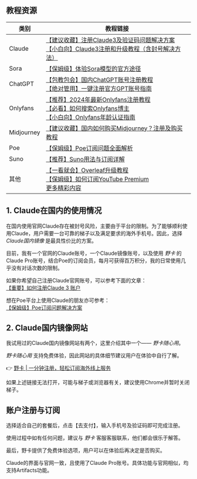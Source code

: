 ## 教程资源

| 类别       | 教程链接                                                 |
|------------|----------------------------------------------------------|
| Claude     | [【建议收藏】注册Claude3及验证码问题解决方案](https://bit.ly/bewildcard) <br> [【小白向】Claude3注册和升级教程（含封号解决方法）](https://bit.ly/bewildcard) |
| Sora       | [【保姆级】体验Sora模型的官方途径](https://bit.ly/bewildcard) |
| ChatGPT    | [【包教包会】国内ChatGPT账号注册教程](https://bit.ly/bewildcard) <br> [【绝对管用】一键注册官方GPT账号指南](https://bit.ly/bewildcard) |
| Onlyfans   | [【推荐】2024年最新Onlyfans注册教程](https://bit.ly/bewildcard) <br> [【必看】如何搜索Onlyfans博主](https://bit.ly/bewildcard) <br> [【小白向】Onlyfans年龄认证指南](https://bit.ly/bewildcard) |
| Midjourney | [【建议收藏】国内如何购买Midjourney？注册及购买教程](https://bit.ly/bewildcard) |
| Poe        | [【保姆级】Poe订阅问题全面解析](https://bit.ly/bewildcard) |
| Suno       | [【推荐】Suno用法与订阅详解](https://bit.ly/bewildcard) |
| 其他       | [【一看就会】Overleaf升级教程](https://bit.ly/bewildcard) <br> [【保姆级】如何订阅YouTube Premium](https://bit.ly/bewildcard) <br> [更多精彩内容](https://bit.ly/bewildcard) |

## 1. Claude在国内的使用情况

在国内使用官网Claude存在被封号风险，主要由于平台的限制。为了能够顺利使用Claude，用户需要一台可靠的梯子以及满足要求的海外手机号。因此，选择 *Claude国内镜像* 是最具性价比的方案。

目前，我有一个官网的Claude账号，一个Claude镜像账号，以及使用 *野卡* 的Claude Pro账号，结合Poe的订阅会员，每月可获得百万积分，我的日常使用几乎没有对话次数的限制。

如果你希望自己注册Claude官网账号，可以参考下面的文章：  
[【重要】如何注册Claude 3 账户](https://bit.ly/bewildcard)

想在Poe平台上使用Claude的朋友亦可参考：  
[【保姆级】Poe订阅问题解决方案](https://bit.ly/bewildcard)

## 2. Claude国内镜像网站

我试用过的Claude国内镜像网站有两个，这里介绍其中一个—— *野卡随心用*。

*野卡随心用* 支持免费体验，因此网站的具体细节建议用户在体验中自行了解。

👉 [野卡 | 一分钟注册，轻松订阅海外线上服务](https://bit.ly/bewildcard)

如果上述链接无法打开，可能与梯子或浏览器有关，建议使用Chrome并暂时关闭梯子。

## 账户注册与订阅

选择适合自己的套餐后，点击【去支付】，输入手机号及验证码即可完成注册。

使用过程中如有任何问题，建议与 *野卡* 客服客服联系，他们都会很乐于解答。

最后，野卡提供了免费体验选项，用户可以在体验后再决定是否购买。

Claude的界面与官网一致，且使用了Claude Pro账号。具体功能与官网相似，均支持Artifacts功能。